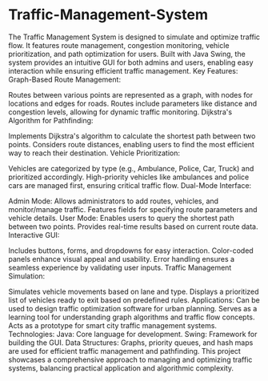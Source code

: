 # Traffic-Management-System
The Traffic Management System is designed to simulate and optimize traffic flow. It features route management, congestion monitoring, vehicle prioritization, and path optimization for users. Built with Java Swing, the system provides an intuitive GUI for both admins and users, enabling easy interaction while ensuring efficient traffic management.
Key Features:
Graph-Based Route Management:

Routes between various points are represented as a graph, with nodes for locations and edges for roads.
Routes include parameters like distance and congestion levels, allowing for dynamic traffic monitoring.
Dijkstra's Algorithm for Pathfinding:

Implements Dijkstra's algorithm to calculate the shortest path between two points.
Considers route distances, enabling users to find the most efficient way to reach their destination.
Vehicle Prioritization:

Vehicles are categorized by type (e.g., Ambulance, Police, Car, Truck) and prioritized accordingly.
High-priority vehicles like ambulances and police cars are managed first, ensuring critical traffic flow.
Dual-Mode Interface:

Admin Mode:
Allows administrators to add routes, vehicles, and monitor/manage traffic.
Features fields for specifying route parameters and vehicle details.
User Mode:
Enables users to query the shortest path between two points.
Provides real-time results based on current route data.
Interactive GUI:

Includes buttons, forms, and dropdowns for easy interaction.
Color-coded panels enhance visual appeal and usability.
Error handling ensures a seamless experience by validating user inputs.
Traffic Management Simulation:

Simulates vehicle movements based on lane and type.
Displays a prioritized list of vehicles ready to exit based on predefined rules.
Applications:
Can be used to design traffic optimization software for urban planning.
Serves as a learning tool for understanding graph algorithms and traffic flow concepts.
Acts as a prototype for smart city traffic management systems.
Technologies:
Java: Core language for development.
Swing: Framework for building the GUI.
Data Structures: Graphs, priority queues, and hash maps are used for efficient traffic management and pathfinding.
This project showcases a comprehensive approach to managing and optimizing traffic systems, balancing practical application and algorithmic complexity.
